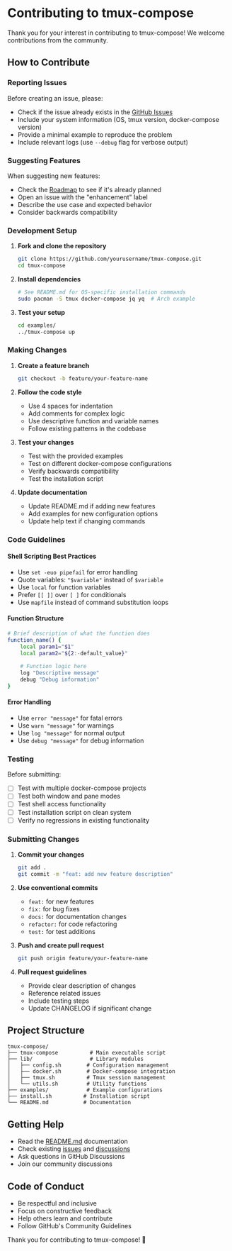 # Contributing to tmux-compose

Thank you for your interest in contributing to tmux-compose! We welcome contributions from the community.

## How to Contribute

### Reporting Issues

Before creating an issue, please:
- Check if the issue already exists in the [GitHub Issues](../../issues)
- Include your system information (OS, tmux version, docker-compose version)
- Provide a minimal example to reproduce the problem
- Include relevant logs (use `--debug` flag for verbose output)

### Suggesting Features

When suggesting new features:
- Check the [Roadmap](README.md#roadmap) to see if it's already planned
- Open an issue with the "enhancement" label
- Describe the use case and expected behavior
- Consider backwards compatibility

### Development Setup

1. **Fork and clone the repository**
   ```bash
   git clone https://github.com/yourusername/tmux-compose.git
   cd tmux-compose
   ```

2. **Install dependencies**
   ```bash
   # See README.md for OS-specific installation commands
   sudo pacman -S tmux docker-compose jq yq  # Arch example
   ```

3. **Test your setup**
   ```bash
   cd examples/
   ../tmux-compose up
   ```

### Making Changes

1. **Create a feature branch**
   ```bash
   git checkout -b feature/your-feature-name
   ```

2. **Follow the code style**
   - Use 4 spaces for indentation
   - Add comments for complex logic
   - Use descriptive function and variable names
   - Follow existing patterns in the codebase

3. **Test your changes**
   - Test with the provided examples
   - Test on different docker-compose configurations
   - Verify backwards compatibility
   - Test the installation script

4. **Update documentation**
   - Update README.md if adding new features
   - Add examples for new configuration options
   - Update help text if changing commands

### Code Guidelines

#### Shell Scripting Best Practices
- Use `set -euo pipefail` for error handling
- Quote variables: `"$variable"` instead of `$variable`
- Use `local` for function variables
- Prefer `[[ ]]` over `[ ]` for conditionals
- Use `mapfile` instead of command substitution loops

#### Function Structure
```bash
# Brief description of what the function does
function_name() {
    local param1="$1"
    local param2="${2:-default_value}"
    
    # Function logic here
    log "Descriptive message"
    debug "Debug information"
}
```

#### Error Handling
- Use `error "message"` for fatal errors
- Use `warn "message"` for warnings
- Use `log "message"` for normal output
- Use `debug "message"` for debug information

### Testing

Before submitting:
- [ ] Test with multiple docker-compose projects
- [ ] Test both window and pane modes
- [ ] Test shell access functionality
- [ ] Test installation script on clean system
- [ ] Verify no regressions in existing functionality

### Submitting Changes

1. **Commit your changes**
   ```bash
   git add .
   git commit -m "feat: add new feature description"
   ```

2. **Use conventional commits**
   - `feat:` for new features
   - `fix:` for bug fixes
   - `docs:` for documentation changes
   - `refactor:` for code refactoring
   - `test:` for test additions

3. **Push and create pull request**
   ```bash
   git push origin feature/your-feature-name
   ```

4. **Pull request guidelines**
   - Provide clear description of changes
   - Reference related issues
   - Include testing steps
   - Update CHANGELOG if significant change

## Project Structure

```
tmux-compose/
├── tmux-compose          # Main executable script
├── lib/                  # Library modules
│   ├── config.sh        # Configuration management
│   ├── docker.sh        # Docker-compose integration
│   ├── tmux.sh          # Tmux session management
│   └── utils.sh         # Utility functions
├── examples/            # Example configurations
├── install.sh          # Installation script
└── README.md           # Documentation
```

## Getting Help

- Read the [README.md](README.md) documentation
- Check existing [issues](../../issues) and [discussions](../../discussions)
- Ask questions in GitHub Discussions
- Join our community discussions

## Code of Conduct

- Be respectful and inclusive
- Focus on constructive feedback
- Help others learn and contribute
- Follow GitHub's Community Guidelines

Thank you for contributing to tmux-compose! 🚀

